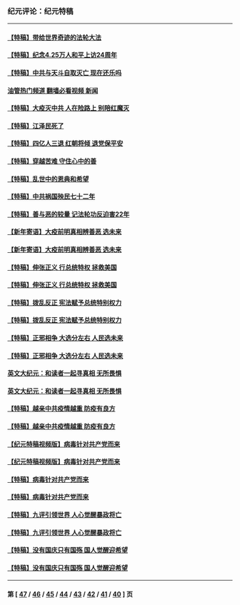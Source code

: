 ### 纪元评论：纪元特稿
---
#### [【特稿】带给世界奇迹的法轮大法](../../pages/nsc424/n13994132.md?06100330) 
#### [【特稿】纪念4.25万人和平上访24周年](../../pages/nsc424/n13980883.md?06100330) 
#### [【特稿】中共与天斗自取灭亡 现在还乐吗](../../pages/nsc424/n13897482.md?06100330) 
#### [油管热门频道 翻墙必看视频 新闻](ok?06100330)
#### [【特稿】大疫灭中共 人在险路上 别陪红魔灭](../../pages/nsc424/n13890697.md?06100330) 
#### [【特稿】江泽民死了](../../pages/nsc424/n13876300.md?06100330) 
#### [【特稿】四亿人三退 红朝将倾 退党保平安](../../pages/nsc424/n13794378.md?06100330) 
#### [【特稿】穿越苦难 守住心中的善](../../pages/nsc424/n13784979.md?06100330) 
#### [【特稿】乱世中的恩典和希望](../../pages/nsc424/n13734687.md?06100330) 
#### [【特稿】中共祸国殃民七十二年](../../pages/nsc424/n13272607.md?06100330) 
#### [【特稿】善与恶的较量 记法轮功反迫害22年](../../pages/nsc424/n13086597.md?06100330) 
#### [【新年寄语】大疫前明真相辨善恶 选未来](../../pages/nsc424/n12660855.md?06100330) 
#### [【新年寄语】大疫前明真相辨善恶 选未来](../../pages/nsc424/n12660855.md?06100330) 
#### [【特稿】伸张正义 行总统特权 拯救美国](../../pages/nsc424/n12616806.md?06100330) 
#### [【特稿】伸张正义 行总统特权 拯救美国](../../pages/nsc424/n12616806.md?06100330) 
#### [【特稿】拨乱反正 宪法赋予总统特别权力](../../pages/nsc424/n12598306.md?06100330) 
#### [【特稿】拨乱反正 宪法赋予总统特别权力](../../pages/nsc424/n12598306.md?06100330) 
#### [【特稿】正邪相争 大选分左右 人民选未来](../../pages/nsc424/n12545208.md?06100330) 
#### [【特稿】正邪相争 大选分左右 人民选未来](../../pages/nsc424/n12545208.md?06100330) 
#### [英文大纪元：和读者一起寻真相 无所畏惧](../../pages/nsc424/n12542027.md?06100330) 
#### [英文大纪元：和读者一起寻真相 无所畏惧](../../pages/nsc424/n12542027.md?06100330) 
#### [【特稿】越亲中共疫情越重 防疫有良方](../../pages/nsc424/n12042989.md?06100330) 
#### [【特稿】越亲中共疫情越重 防疫有良方](../../pages/nsc424/n12042989.md?06100330) 
#### [【纪元特稿视频版】病毒针对共产党而来](../../pages/nsc424/n11977328.md?06100330) 
#### [【纪元特稿视频版】病毒针对共产党而来](../../pages/nsc424/n11977328.md?06100330) 
#### [【特稿】病毒针对共产党而来](../../pages/nsc424/n11928818.md?06100330) 
#### [【特稿】病毒针对共产党而来](../../pages/nsc424/n11928818.md?06100330) 
#### [【特稿】九评引领世界 人心觉醒暴政将亡](../../pages/nsc424/n11660496.md?06100330) 
#### [【特稿】九评引领世界 人心觉醒暴政将亡](../../pages/nsc424/n11660496.md?06100330) 
#### [【特稿】没有国庆只有国殇 国人觉醒迎希望](../../pages/nsc424/n11549354.md?06100330) 
#### [【特稿】没有国庆只有国殇 国人觉醒迎希望](../../pages/nsc424/n11549354.md?06100330) 

---
#### 第 [ [47](./47.md?06100330) / [46](./46.md?06100330) / [45](./45.md?06100330) / [44](./44.md?06100330) / [43](./43.md?06100330) / [42](./42.md?06100330) / [41](./41.md?06100330) / [40](./40.md?06100330) ] 页
